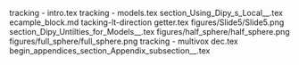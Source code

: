 tracking - intro.tex
tracking - models.tex
section_Using_Dipy_s_Local__.tex
ecample_block.md
tacking-lt-direction getter.tex
figures/Slide5/Slide5.png
section_Dipy_Untilties_for_Models__.tex
figures/half_sphere/half_sphere.png
figures/full_sphere/full_sphere.png
tracking - multivox dec.tex
begin_appendices_section_Appendix_subsection__.tex